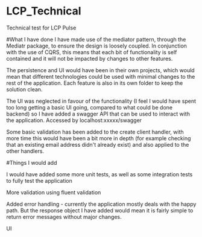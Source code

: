# LCP_Technical
Technical test for LCP Pulse

#What I have done
I have made use of the mediator pattern, through the Mediatr package, to ensure the design is loosely coupled. In conjunction with the use of CQRS, this means that each bit of functionality is self contained and it will not be impacted by changes to other features. 

The persistence and UI would have been in their own projects, which would mean that different technologies could be used with minimal changes to the rest of the application. Each feature is also in its own folder to keep the solution clean.

The UI was neglected in favour of the functionality (I feel I would have spent too long getting a basic UI going, compared to what could be done backend) so I have added a swagger API that can be used to interact with the application. Accessed by localhost:xxxxx/swagger

Some basic validation has been added to the create client handler, with more time this would have been a bit more in depth (for example checking that an existing email address didn't already exist) and also applied to the other handlers.

#Things I would add

I would have added some more unit tests, as well as some integration tests to fully test the application

More validation using fluent validation

Added error handling - currently the application mostly deals with the happy path. But the response object I have added would mean it is fairly simple to return error messages without major changes.

UI


